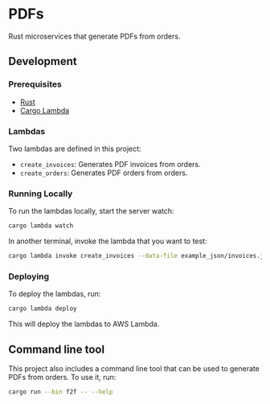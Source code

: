 # PDFs

Rust microservices that generate PDFs from orders.

## Development

### Prerequisites

- [Rust](https://www.rust-lang.org/tools/install)
- [Cargo Lambda](https://www.cargo-lambda.info/)

### Lambdas

Two lambdas are defined in this project:

- `create_invoices`: Generates PDF invoices from orders.
- `create_orders`: Generates PDF orders from orders.

### Running Locally

To run the lambdas locally, start the server watch:

```sh
cargo lambda watch
```

In another terminal, invoke the lambda that you want to test:

```sh
cargo lambda invoke create_invoices --data-file example_json/invoices.json
```

### Deploying

To deploy the lambdas, run:

```sh
cargo lambda deploy
```

This will deploy the lambdas to AWS Lambda.

## Command line tool

This project also includes a command line tool that can be used to generate PDFs from orders. To use it, run:

```sh
cargo run --bin f2f -- --help
```